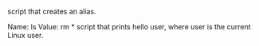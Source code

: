 script that creates an alias.

Name: ls
Value: rm *
script that prints hello user, where user is the current Linux user.
